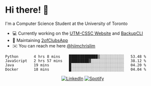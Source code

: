 # Hi there! 👋
I'm a Computer Science Student at the University of Toronto

- 💻 Currently working on the [UTM-CSSC Website](https://github.com/UTM-CSSC) and [BackupCLI](https://github.com/BackupHub/BackupCLI)
- 🔨 Maintaining [2ofClubsApp](https://github.com/2ofClubsApp)
- ✉️ You can reach me here [@hiimchrislim](mailto:hello@hiimchrislim.co)

<!--START_SECTION:waka-->
```text
Python       4 hrs 8 mins    █████████████▒░░░░░░░░░░░   53.48 % 
JavaScript   2 hrs 57 mins   █████████▓░░░░░░░░░░░░░░░   38.12 % 
Java         19 mins         █░░░░░░░░░░░░░░░░░░░░░░░░   04.20 % 
Docker       18 mins         █░░░░░░░░░░░░░░░░░░░░░░░░   04.04 % 
```
<!--END_SECTION:waka-->

<div align="center">
<a href="https://www.linkedin.com/in/hiimchrislim" target="_blank"><img src="https://img.shields.io/badge/LinkedIn-%230077B5.svg?&style=flat-square&logo=linkedin&logoColor=white" alt="LinkedIn"></a>
<a href="https://open.spotify.com/user/clim1231" target="_blank"><img src="https://img.shields.io/badge/Spotify-%231ED760.svg?&style=flat-square&logo=spotify&logoColor=white" alt="Spotify"></a>

</div>
